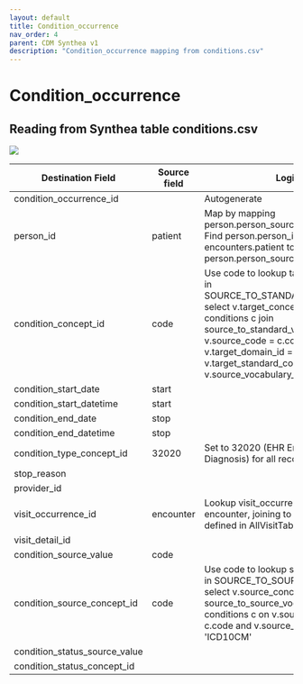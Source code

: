 ```yaml
---
layout: default
title: Condition_occurrence
nav_order: 4
parent: CDM Synthea v1
description: "Condition_occurrence mapping from conditions.csv"
---
```


# Condition_occurrence

## Reading from Synthea table conditions.csv

![](syntheaETL_files/image2.png)

| Destination Field | Source field | Logic | Comment field |
| --- | --- | --- | --- |
| condition_occurrence_id |  |Autogenerate  |  |
| person_id | patient | Map by mapping person.person_source_value to patient.  Find person.person_id by mapping encounters.patient to person.person_source_value. |  |
| condition_concept_id | code | Use code to lookup target_concept_id in SOURCE_TO_STANDARD_VOCAB_MAP:    select v.target_concept_id    from conditions c     join source_to_standard_vocab_map v       on v.source_code              = c.code     and v.target_domain_id       = 'Condition'     and v.target_standard_concept = 'S'  and  v.source_vocabulary_id = 'ICD10CM'|  |
| condition_start_date | start |  |  |
| condition_start_datetime | start |  |  |
| condition_end_date | stop |  |  |
| condition_end_datetime | stop |  |  |
| condition_type_concept_id |32020  |Set to 32020 (EHR Encounter Diagnosis) for all records | |
| stop_reason |  |  |  |
| provider_id |  |  |  |
| visit_occurrence_id | encounter | Lookup visit_occurrence_id using encounter, joining to temp table defined in AllVisitTable.sql. |  |
| visit_detail_id |  |  |  |
| condition_source_value | code |  |  |
| condition_source_concept_id | code | Use code to lookup source_concept_id in SOURCE_TO_SOURCE_VOCAB_MAP:     select v.source_concept_id     from source_to_source_vocab_map v      join conditions c        on v.source_code                 = c.code      and v.source_vocabulary_id  = 'ICD10CM' |  |
| condition_status_source_value |  |  |  |
| condition_status_concept_id |  |  |  |
